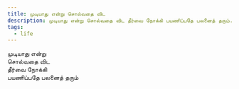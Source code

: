```yaml
---
title: முடியாது என்று சொல்வதை விட
description: முடியாது என்று சொல்வதை விட தீர்வை நோக்கி பயணிப்பதே பலனைத் தரும்.
tags:
  - life
---
```


முடியாது என்று  
சொல்வதை விட  
தீர்வை நோக்கி  
பயணிப்பதே பலனைத் தரும்
